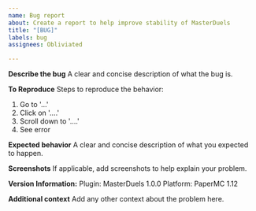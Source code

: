 ```yaml
---
name: Bug report
about: Create a report to help improve stability of MasterDuels
title: "[BUG]"
labels: bug
assignees: Obliviated

---
```


**Describe the bug**
A clear and concise description of what the bug is.

**To Reproduce**
Steps to reproduce the behavior:
1. Go to '...'
2. Click on '....'
3. Scroll down to '....'
4. See error

**Expected behavior**
A clear and concise description of what you expected to happen.

**Screenshots**
If applicable, add screenshots to help explain your problem.

**Version Information:**
Plugin: MasterDuels 1.0.0
Platform: PaperMC 1.12

**Additional context**
Add any other context about the problem here.
